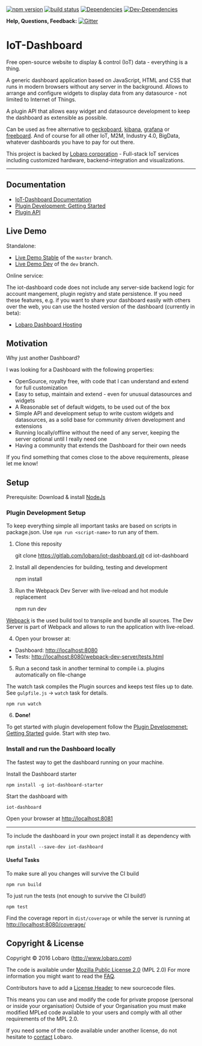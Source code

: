 [![npm version](https://badge.fury.io/js/iot-dashboard.svg)](https://badge.fury.io/js/iot-dashboard) [![build status](https://gitlab.com/lobaro/iot-dashboard/badges/master/build.svg)](https://gitlab.com/lobaro/iot-dashboard/commits/master) [![Dependencies](https://david-dm.org/niondir/iot-dashboard.svg)](https://david-dm.org/niondir/iot-dashboard) [![Dev-Dependencies](https://david-dm.org/niondir/iot-dashboard/dev-status.svg)](https://david-dm.org/niondir/iot-dashboard#info=devDependencies)


**Help, Questions, Feedback:**  [![Gitter](https://badges.gitter.im/iot-dashboard/Lobby.svg)](https://gitter.im/iot-dashboard/Lobby?utm_source=badge&utm_medium=badge&utm_campaign=pr-badge&utm_content=body_badge)

# IoT-Dashboard
Free open-source website to display & control (IoT) data - everything is a thing. 

A generic dashboard application based on JavaScript, HTML and CSS that runs in modern browsers without any server in the background. 
Allows to arrange and configure widgets to display data from any datasource - not limited to Internet of Things.

A plugin API that allows easy widget and datasource development to keep the dashboard as extensible as possible.

Can be used as free alternative to [geckoboard](https://www.geckoboard.com), [kibana](https://www.elastic.co/products/kibana), [grafana](http://grafana.org/) or [freeboard](https://freeboard.io/).
And of course for all other IoT, M2M, Industry 4.0, BigData, whatever dashboards you have to pay for out there.

This project is backed by [Lobaro corporation](http://www.lobaro.com) - Full-stack IoT services including customized hardware, backend-integration and visualizations.

---
## Documentation ##
* [IoT-Dashboard Documentation](https://gitlab.com/lobaro/iot-dashboard/wikis/home)
* [Plugin Development: Getting Started](https://gitlab.com/lobaro/iot-dashboard/wikis/pluginDevGettingStarted.md)
* [Plugin API](https://gitlab.com/lobaro/iot-dashboard/wikis/pluginDevelopment.md)

## Live Demo ##

Standalone:

* [Live Demo Stable](http://demo.iot-dashboard.org/) of the `master` branch.
* [Live Demo Dev](http://demo.iot-dashboard.org/branch/dev/) of the `dev` branch.

Online service:


The iot-dashboard code does not include any server-side backend logic for account mangement, plugin registry and state persistence. If you need these features,
e.g. if you want to share your dashboard easily with others over the web, you can use the hosted version of the dashboard (currently in beta):

* [Lobaro Dashboard Hosting](https://dashboard.lobaro.com/)

## Motivation ##
Why just another Dashboard?

I was looking for a Dashboard with the following properties:

- OpenSource, royalty free, with code that I can understand and extend for full customization
- Easy to setup, maintain and extend - even for unusual datasources and widgets
- A Reasonable set of default widgets, to be used out of the box
- Simple API and development setup to write custom widgets and datasources, as a solid base for community driven development and extensions
- Running locally/offline without the need of any server, keeping the server optional until I really need one
- Having a community that extends the Dashboard for their own needs

If you find something that comes close to the above requirements, please let me know!

## Setup ##

Prerequisite: Download & install [NodeJs](https://nodejs.org)

### Plugin Development Setup ###

To keep everything simple all important tasks are based on scripts in package.json. Use `npm run <script-name>` to run any of them.

1) Clone this reposity 

    git clone https://gitlab.com/lobaro/iot-dashboard.git
    cd iot-dashboard

2) Install all dependencies for building, testing and development

    npm install

3) Run the Webpack Dev Server with live-reload and hot module replacement

    npm run dev

 [Webpack](https://webpack.github.io/) is the used build tool to transpile and bundle all sources. The Dev Server is part of Webpack and allows to run the application with live-reload.

4) Open your browser at: 

* Dashboard: [http://localhost:8080](http://localhost:8080) 
* Tests: [http://localhost:8080/webpack-dev-server/tests.html](http://localhost:8080/webpack-dev-server/tests.html)

5) Run a second task in another terminal to compile i.a. plugins automatically on file-change

The watch task compiles the Plugin sources and keeps test files up to date. See `gulpfile.js` -> `watch` task for details.

    npm run watch
    
6) **Done!**
    
To get started with plugin developement follow the [Plugin Developmenet: Getting Started](https://gitlab.com/lobaro/iot-dashboard/wikis/pluginDevGettingStarted.md) guide. Start with step two.

### Install and run the Dashboard locally ###

The fastest way to get the dashboard running on your machine.

Install the Dashboard starter

    npm install -g iot-dashboard-starter

Start the dashboard with

    iot-dashboard

Open your browser at [http://localhost:8081](http://localhost:8081)

---

To include the dashboard in your own project install it as dependency with

    npm install --save-dev iot-dashboard

#### Useful Tasks

To make sure all you changes will survive the CI build

    npm run build

To just run the tests (not enough to survive the CI build!)

    npm test

Find the coverage report in `dist/coverage` or while the server is running at [http://localhost:8080/coverage/](http://localhost:8080/coverage/)

## Copyright & License ##
Copyright © 2016 Lobaro (http://www.lobaro.com)

The code is available under [Mozilla Public License 2.0](https://www.mozilla.org/en-US/MPL/) (MPL 2.0)
For more information you might want to read the [FAQ](https://www.mozilla.org/en-US/MPL/2.0/FAQ/).

Contributors have to add a [License Header](https://www.mozilla.org/en-US/MPL/headers/) to new sourcecode files.

This means you can use and modify the code for private propose (personal or inside your organisation)
Outside of your Organisation you must make modified MPLed code available to your users and comply with all other requirements of the MPL 2.0.

If you need some of the code available under another license, do not hesitate to [contact](http://www.lobaro.com/contact/) Lobaro.
